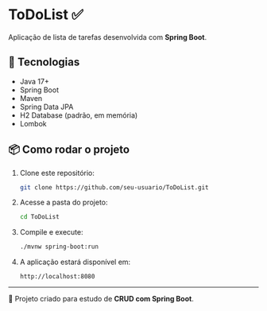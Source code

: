 # ToDoList ✅

Aplicação de lista de tarefas desenvolvida com **Spring Boot**.

## 🚀 Tecnologias
- Java 17+
- Spring Boot
- Maven
- Spring Data JPA
- H2 Database (padrão, em memória)
- Lombok

## 📦 Como rodar o projeto

1. Clone este repositório:
   ```bash
   git clone https://github.com/seu-usuario/ToDoList.git
   ```

2. Acesse a pasta do projeto:
   ```bash
   cd ToDoList
   ```

3. Compile e execute:
   ```bash
   ./mvnw spring-boot:run
   ```

4. A aplicação estará disponível em:
   ```
   http://localhost:8080
   ```

---

📌 Projeto criado para estudo de **CRUD com Spring Boot**.
